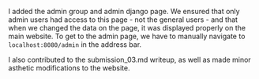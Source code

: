 I added the admin group and admin django page. We ensured that only admin users had access to this page - not the general users - and that when we changed the data on the page, it was displayed properly on the main website. To get to the admin page, we have to manually navigate to `localhost:8080/admin` in the address bar.

I also contributed to the submission_03.md writeup, as well as made minor asthetic modifications to the website. 
